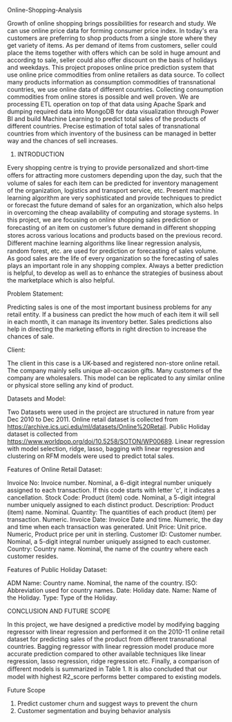 Online-Shopping-Analysis

Growth of online shopping brings possibilities for research and study. We can use online price data for forming consumer price index. In today's era customers are preferring to shop products from a single store where they get variety of items. As per demand of items from customers, seller could place the items together with offers which can be sold in huge amount and according to sale, seller could also offer discount on the basis of holidays and weekdays. 
This project proposes online price prediction system that use online price commodities from online retailers as data source. To collect many products information as consumption commodities of transnational countries, we use online data of different countries. Collecting consumption commodities from online stores is possible and well proven.
We are processing ETL operation on top of that data using Apache Spark and dumping required data into MongoDB for data visualization through Power BI and build Machine Learning to predict total sales of the products of different countries. Precise estimation of total sales of transnational countries from which inventory of the business can be managed in better way and the chances of sell increases. 

1.	INTRODUCTION 

Every shopping centre is trying to provide personalized and short-time oﬀers for attracting more customers depending upon the day, such that the volume of sales for each item can be predicted for inventory management of the organization, logistics and transport service, etc. Present machine learning algorithm are very sophisticated and provide techniques to predict or forecast the future demand of sales for an organization, which also helps in overcoming the cheap availability of computing and storage systems. 
In this project, we are focusing on online shopping sales prediction or forecasting of an item on customer’s future demand in diﬀerent shopping stores across various locations and products based on the previous record. Diﬀerent machine learning algorithms like linear regression analysis, random forest, etc. are used for prediction or forecasting of sales volume. As good sales are the life of every organization so the forecasting of sales plays an important role in any shopping complex. Always a better prediction is helpful, to develop as well as to enhance the strategies of business about the marketplace which is also helpful.

Problem Statement:

Predicting sales is one of the most important business problems for any retail entity. If a business can predict the how much of each item it will sell in each month, it can manage its inventory better. Sales predictions also help in directing the marketing efforts in right direction to increase the chances of sale.

Client:

The client in this case is a UK-based and registered non-store online retail. The company mainly sells unique all-occasion gifts. Many customers of the company are wholesalers.
This model can be replicated to any similar online or physical store selling any kind of product.
 

Datasets and Model: 

Two Datasets were used in the project are structured in nature from year Dec 2010 to Dec 2011. Online retail dataset is collected from https://archive.ics.uci.edu/ml/datasets/Online%20Retail. 
Public Holiday dataset is collected from https://www.worldpop.org/doi/10.5258/SOTON/WP00689. Linear regression with model selection, ridge, lasso, bagging with linear regression and clustering on RFM models were used to predict total sales. 



Features of Online Retail Dataset:

Invoice No: Invoice number. Nominal, a 6-digit integral number uniquely assigned to each transaction. If this code starts with letter 'c', it indicates a cancellation.
Stock Code: Product (item) code. Nominal, a 5-digit integral number uniquely assigned to each distinct product.
Description: Product (item) name. Nominal.
Quantity: The quantities of each product (item) per transaction. Numeric.
Invoice Date: Invoice Date and time. Numeric, the day and time when each transaction was generated.
Unit Price: Unit price. Numeric, Product price per unit in sterling.
Customer ID: Customer number. Nominal, a 5-digit integral number uniquely assigned to each customer.
Country: Country name. Nominal, the name of the country where each customer resides.


Features of Public Holiday Dataset:


ADM Name: Country name. Nominal, the name of the country.
ISO: Abbreviation used for country names. 
Date: Holiday date.
Name: Name of the Holiday.
Type: Type of the Holiday.

CONCLUSION AND FUTURE SCOPE 
 
In this project, we have designed a predictive model by modifying bagging regressor with linear regression and performed it on the 2010-11 online retail dataset for predicting sales of the product from different transnational countries. Bagging regressor with linear regression model produce more accurate prediction compared to other available techniques like linear regression, lasso regression, ridge regression etc. Finally, a comparison of diﬀerent models is summarized in Table 1. It is also concluded that our model with highest R2_score performs better compared to existing models.



Future Scope

1. Predict customer churn and suggest ways to prevent the churn
2. Customer segmentation and buying behavior analysis
